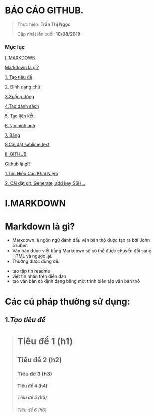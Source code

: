 # BÁO CÁO GITHUB.

> 
> Thực hiện: **Trần  Thị Ngọc**
> 
> Cập nhật lần cuối: **10/08/2019**

### Mục lục  
[I. MARKDOWN](#I)  

[Markdown là gì?](#markdown)  

[1. Tạo tiêu đề](#tieude)  

[2. Định dạng chữ](#dinhdang)  

[3.Xuống dòng](#xuongdong)  

[4.Tạo danh sách](#danhsach)  

[5. Tạo  liên kết](#lienket)  

[6.Tạo hình ảnh](#hinhanh)  

[7. Bảng](#bang)  

[8.Cài đặt sublime text](#sublime)  

[II. GITHUB](#II)  

[Github là gì?](#github)  

[1.Tìm Hiểu Các Khái Niệm](#timhieu)  

[2. Cài đặt git, Generate, add key SSH...  ](#caidat)



<a name = "I"></a>
# I.MARKDOWN
<a name="markdown"></a>
#  Markdown là gì?
- Markdown là ngôn ngữ đánh dấu văn bản thô được tạo ra bởi John Gruber. 
- Văn bản được viết bằng Markdown sẽ có thể được chuyển đổi sang HTML và ngược lại.
- Thường được dùng để:
 * tạo tập tin readme
 * viết tin nhắn trên diễn đàn
 * tạo văn bản có định dạng bằng một trình biên tập văn bản thô    
 
# Các cú pháp thường sử dụng:  

<a name="tieude"></a>
## 1.*Tạo tiêu đề*
> # Tiêu đề 1 (h1)  
> ## Tiêu đề 2 (h2)  
> ### Tiêu đề 3 (h3)  
> #### Tiêu đề 4 (h4)  
> ##### Tiêu đề 5 (h5)  
> ###### Tiêu đề 6 (h6)
